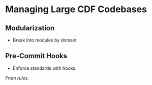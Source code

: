 # Managing Large CDF Codebases

## Modularization

- Break into modules by domain.

## Pre-Commit Hooks

- Enforce standards with hooks.

*From rules.*
